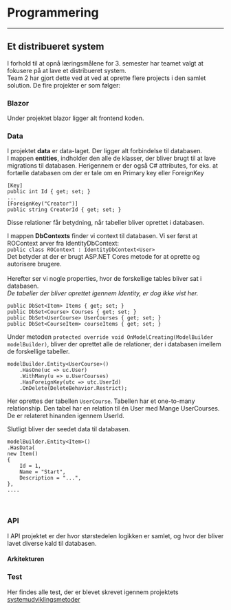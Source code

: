 # Programmering
---

## Et distribueret system
I forhold til at opnå læringsmålene for 3. semester har teamet valgt at fokusere på at lave et distribueret system.<br/>
Team 2 har gjort dette ved at ved at oprette flere projects i den samlet solution.
De fire projekter er som følger:

### Blazor
Under projektet blazor ligger alt frontend koden.

### Data
I projektet <b>data</b> er data-laget. Der ligger alt forbindelse til databasen.
<br/>
I mappen <b>entities</b>, indholder den alle de klasser, der bliver brugt til at lave migrations til databasen.
Herigennem er der også C# attributes, for eks. at fortælle databasen om der er tale om en Primary key eller ForeignKey
<br/>
```
[Key]
public int Id { get; set; }
...
[ForeignKey("Creator")]
public string CreatorId { get; set; }
```
Disse relationer får betydning, når tabeller bliver oprettet i databasen.

I mappen <b>DbContexts</b> finder vi context til databasen.
Vi ser først at ROContext arver fra IdentityDbContext:<br/>
`public class ROContext : IdentityDbContext<User>` 
<br/>
Det betyder at der er brugt ASP.NET Cores metode for at oprette og autorisere brugere.
<br/><br/>
Herefter ser vi nogle properties, hvor de forskellige tables bliver sat i databasen.<br/>
<i>De tabeller der bliver oprettet igennem Identity, er dog ikke vist her.</i>

```
public DbSet<Item> Items { get; set; }
public DbSet<Course> Courses { get; set; }
public DbSet<UserCourse> UserCourses { get; set; }
public DbSet<CourseItem> courseItems { get; set; }
```

Under metoden `protected override void OnModelCreating(ModelBuilder modelBuilder)`, bliver der oprettet alle de relationer, der i databasen imellem de forskellige tabeller. 
```
modelBuilder.Entity<UserCourse>()
    .HasOne(uc => uc.User)
    .WithMany(u => u.UserCourses)
    .HasForeignKey(utc => utc.UserId)
    .OnDelete(DeleteBehavior.Restrict);
```    
Her  oprettes der tabellen `UserCourse`. Tabellen har et one-to-many relationship.
Den tabel har en relation til én User med Mange UserCourses.
De er relateret hinanden igennem UserId.

Slutligt bliver der seedet data til databasen.
```             
modelBuilder.Entity<Item>()
.HasData(
new Item()
{
    Id = 1,
    Name = "Start",
    Description = "...",
},
....
```
<br/>


### API
I API projektet er der hvor størstedelen logikken er samlet, og hvor der bliver lavet diverse kald til databasen.

#### Arkitekturen

### Test

Her findes alle test, der er blevet skrevet igennem projektets [systemudviklingsmetoder](systemudvikling.md)
